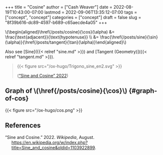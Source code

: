 +++
title = "Cosine"
author = ["Cash Weaver"]
date = 2022-08-19T10:43:00-07:00
lastmod = 2022-09-06T13:35:12-07:00
tags = ["concept", "concept"]
categories = ["concept"]
draft = false
slug = "8f39b616-dc89-4597-b689-c65aecde4a05"
+++

\\(\begin{aligned}\href{/posts/cosine}{\cos}(\alpha) &= \frac{\text{adjacent}}{\text{hypotenuse}} \\\ &= \frac{\href{/posts/sine}{\sin}(\alpha)}{\href{/posts/tangent}{\tan}(\alpha)}\end{aligned}\\)

Also see [Sine]({{< relref "sine.md" >}}) and [Tangent (Geometry)]({{< relref "tangent.md" >}}).

> {{< figure src="/ox-hugo/Trigono_sine_en2.svg" >}}
>
> (<a href="#citeproc_bib_item_1">“Sine and Cosine” 2022</a>)


## Graph of \\(\href{/posts/cosine}{\cos}\\) {#graph-of-cos}

{{< figure src="/ox-hugo/cos.png" >}}

## References

<style>.csl-entry{text-indent: -1.5em; margin-left: 1.5em;}</style><div class="csl-bib-body">
  <div class="csl-entry"><a id="citeproc_bib_item_1"></a>“Sine and Cosine.” 2022. <i>Wikipedia</i>, August. <a href="https://en.wikipedia.org/w/index.php?title=Sine_and_cosine&oldid=1103922899">https://en.wikipedia.org/w/index.php?title=Sine_and_cosine&#38;oldid=1103922899</a>.</div>
</div>
